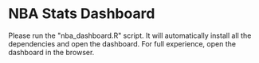 # NBA Stats Dashboard

Please run the "nba_dashboard.R" script.
It will automatically install all the dependencies and open the dashboard.
For full experience, open the dashboard in the browser.
